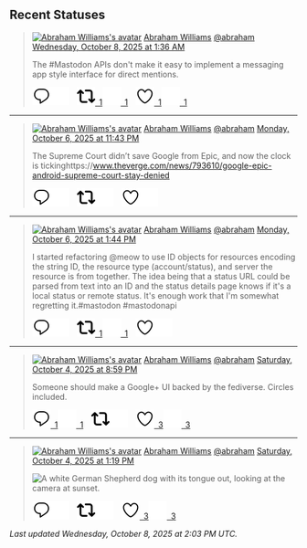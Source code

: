 ## Recent Statuses

> <a href="https://indieweb.social/@abraham"><img alt="Abraham Williams's avatar" src="https://cdn.masto.host/indiewebsocial/accounts/avatars/109/292/540/382/343/163/original/d00f2e03ce9c85b1.jpg" height="24" width="24" ></a> [Abraham Williams](https://indieweb.social/@abraham) [@abraham](https://indieweb.social/@abraham) [Wednesday, October 8, 2025 at 1:36 AM](https://indieweb.social/@abraham/115335978046099991)
>
> The #Mastodon APIs don&#39;t make it easy to implement a messaging app style interface for direct mentions.
>
> [![Reply](./images/reply_light.svg#gh-light-mode-only "Reply")](https://indieweb.social/@abraham/115335978046099991#gh-light-mode-only)[![Reply](./images/reply.svg#gh-dark-mode-only "Reply")](https://indieweb.social/@abraham/115335978046099991#gh-dark-mode-only)&emsp;[![Boost](./images/retweet_light.svg#gh-light-mode-only "Boost")&ensp;1](https://indieweb.social/@abraham/115335978046099991#gh-light-mode-only)[![Boost](./images/retweet.svg#gh-dark-mode-only "Boost")&ensp;1](https://indieweb.social/@abraham/115335978046099991#gh-dark-mode-only)&emsp;[![Favorite](./images/like_light.svg#gh-light-mode-only "Favorite")&ensp;1](https://indieweb.social/@abraham/115335978046099991#gh-light-mode-only)[![Favorite](./images/like.svg#gh-dark-mode-only "Favorite")&ensp;1](https://indieweb.social/@abraham/115335978046099991#gh-dark-mode-only)


---

> <a href="https://indieweb.social/@abraham"><img alt="Abraham Williams's avatar" src="https://cdn.masto.host/indiewebsocial/accounts/avatars/109/292/540/382/343/163/original/d00f2e03ce9c85b1.jpg" height="24" width="24" ></a> [Abraham Williams](https://indieweb.social/@abraham) [@abraham](https://indieweb.social/@abraham) [Monday, October 6, 2025 at 11:43 PM](https://indieweb.social/@abraham/115329873902759652)
>
> The Supreme Court didn’t save Google from Epic, and now the clock is tickinghttps://www.theverge.com/news/793610/google-epic-android-supreme-court-stay-denied
>
> [![Reply](./images/reply_light.svg#gh-light-mode-only "Reply")](https://indieweb.social/@abraham/115329873902759652#gh-light-mode-only)[![Reply](./images/reply.svg#gh-dark-mode-only "Reply")](https://indieweb.social/@abraham/115329873902759652#gh-dark-mode-only)&emsp;[![Boost](./images/retweet_light.svg#gh-light-mode-only "Boost")](https://indieweb.social/@abraham/115329873902759652#gh-light-mode-only)[![Boost](./images/retweet.svg#gh-dark-mode-only "Boost")](https://indieweb.social/@abraham/115329873902759652#gh-dark-mode-only)&emsp;[![Favorite](./images/like_light.svg#gh-light-mode-only "Favorite")](https://indieweb.social/@abraham/115329873902759652#gh-light-mode-only)[![Favorite](./images/like.svg#gh-dark-mode-only "Favorite")](https://indieweb.social/@abraham/115329873902759652#gh-dark-mode-only)


---

> <a href="https://indieweb.social/@abraham"><img alt="Abraham Williams's avatar" src="https://cdn.masto.host/indiewebsocial/accounts/avatars/109/292/540/382/343/163/original/d00f2e03ce9c85b1.jpg" height="24" width="24" ></a> [Abraham Williams](https://indieweb.social/@abraham) [@abraham](https://indieweb.social/@abraham) [Monday, October 6, 2025 at 1:44 PM](https://indieweb.social/@abraham/115327516426765576)
>
> I started refactoring @meow to use ID objects for resources encoding the string ID, the resource type (account/status), and server the resource is from together. The idea being that a status URL could be parsed from text into an ID and the status details page knows if it&#39;s a local status or remote status. It&#39;s enough work that I&#39;m somewhat regretting it.#mastodon #mastodonapi
>
> [![Reply](./images/reply_light.svg#gh-light-mode-only "Reply")](https://indieweb.social/@abraham/115327516426765576#gh-light-mode-only)[![Reply](./images/reply.svg#gh-dark-mode-only "Reply")](https://indieweb.social/@abraham/115327516426765576#gh-dark-mode-only)&emsp;[![Boost](./images/retweet_light.svg#gh-light-mode-only "Boost")&ensp;1](https://indieweb.social/@abraham/115327516426765576#gh-light-mode-only)[![Boost](./images/retweet.svg#gh-dark-mode-only "Boost")&ensp;1](https://indieweb.social/@abraham/115327516426765576#gh-dark-mode-only)&emsp;[![Favorite](./images/like_light.svg#gh-light-mode-only "Favorite")](https://indieweb.social/@abraham/115327516426765576#gh-light-mode-only)[![Favorite](./images/like.svg#gh-dark-mode-only "Favorite")](https://indieweb.social/@abraham/115327516426765576#gh-dark-mode-only)


---

> <a href="https://indieweb.social/@abraham"><img alt="Abraham Williams's avatar" src="https://cdn.masto.host/indiewebsocial/accounts/avatars/109/292/540/382/343/163/original/d00f2e03ce9c85b1.jpg" height="24" width="24" ></a> [Abraham Williams](https://indieweb.social/@abraham) [@abraham](https://indieweb.social/@abraham) [Saturday, October 4, 2025 at 8:59 PM](https://indieweb.social/@abraham/115317904388684224)
>
> Someone should make a Google+ UI backed by the fediverse. Circles included.
>
> [![Reply](./images/reply_light.svg#gh-light-mode-only "Reply")&ensp;1](https://indieweb.social/@abraham/115317904388684224#gh-light-mode-only)[![Reply](./images/reply.svg#gh-dark-mode-only "Reply")&ensp;1](https://indieweb.social/@abraham/115317904388684224#gh-dark-mode-only)&emsp;[![Boost](./images/retweet_light.svg#gh-light-mode-only "Boost")](https://indieweb.social/@abraham/115317904388684224#gh-light-mode-only)[![Boost](./images/retweet.svg#gh-dark-mode-only "Boost")](https://indieweb.social/@abraham/115317904388684224#gh-dark-mode-only)&emsp;[![Favorite](./images/like_light.svg#gh-light-mode-only "Favorite")&ensp;3](https://indieweb.social/@abraham/115317904388684224#gh-light-mode-only)[![Favorite](./images/like.svg#gh-dark-mode-only "Favorite")&ensp;3](https://indieweb.social/@abraham/115317904388684224#gh-dark-mode-only)


---

> <a href="https://indieweb.social/@abraham"><img alt="Abraham Williams's avatar" src="https://cdn.masto.host/indiewebsocial/accounts/avatars/109/292/540/382/343/163/original/d00f2e03ce9c85b1.jpg" height="24" width="24" ></a> [Abraham Williams](https://indieweb.social/@abraham) [@abraham](https://indieweb.social/@abraham) [Saturday, October 4, 2025 at 1:19 PM](https://indieweb.social/@abraham/115316096159259461)
>
> 
>
> ![A white German Shepherd dog with its tongue out, looking at the camera at sunset.](https://cdn.masto.host/indiewebsocial/media_attachments/files/115/316/094/631/563/049/original/0a2db222b37beea7.jpg)
>
> [![Reply](./images/reply_light.svg#gh-light-mode-only "Reply")](https://indieweb.social/@abraham/115316096159259461#gh-light-mode-only)[![Reply](./images/reply.svg#gh-dark-mode-only "Reply")](https://indieweb.social/@abraham/115316096159259461#gh-dark-mode-only)&emsp;[![Boost](./images/retweet_light.svg#gh-light-mode-only "Boost")](https://indieweb.social/@abraham/115316096159259461#gh-light-mode-only)[![Boost](./images/retweet.svg#gh-dark-mode-only "Boost")](https://indieweb.social/@abraham/115316096159259461#gh-dark-mode-only)&emsp;[![Favorite](./images/like_light.svg#gh-light-mode-only "Favorite")&ensp;3](https://indieweb.social/@abraham/115316096159259461#gh-light-mode-only)[![Favorite](./images/like.svg#gh-dark-mode-only "Favorite")&ensp;3](https://indieweb.social/@abraham/115316096159259461#gh-dark-mode-only)


_Last updated Wednesday, October 8, 2025 at 2:03 PM UTC._
